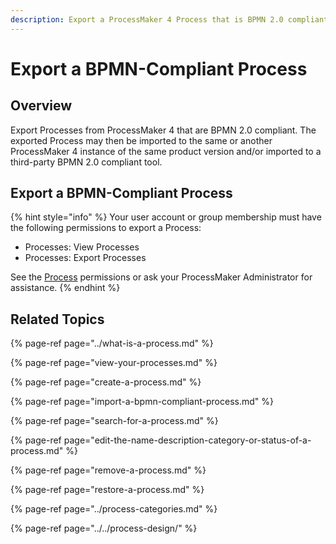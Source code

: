 ```yaml
---
description: Export a ProcessMaker 4 Process that is BPMN 2.0 compliant.
---
```


# Export a BPMN-Compliant Process

## Overview

Export Processes from ProcessMaker 4 that are BPMN 2.0 compliant. The exported Process may then be imported to the same or another ProcessMaker 4 instance of the same product version and/or imported to a third-party BPMN 2.0 compliant tool.

## Export a BPMN-Compliant Process

{% hint style="info" %}
Your user account or group membership must have the following permissions to export a Process:

* Processes: View Processes
* Processes: Export Processes

See the [Process](../../../processmaker-administration/permission-descriptions-for-users-and-groups.md#processes) permissions or ask your ProcessMaker Administrator for assistance.
{% endhint %}

## Related Topics

{% page-ref page="../what-is-a-process.md" %}

{% page-ref page="view-your-processes.md" %}

{% page-ref page="create-a-process.md" %}

{% page-ref page="import-a-bpmn-compliant-process.md" %}

{% page-ref page="search-for-a-process.md" %}

{% page-ref page="edit-the-name-description-category-or-status-of-a-process.md" %}

{% page-ref page="remove-a-process.md" %}

{% page-ref page="restore-a-process.md" %}

{% page-ref page="../process-categories.md" %}

{% page-ref page="../../process-design/" %}

